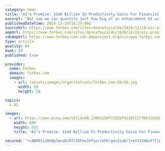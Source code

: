 ```yaml
---
category: news
title: "AI’s Promise: $140 Billion In Productivity Gains For Financial Services Firms"
excerpt: "But now we can quantify just how big of an enhancement AI will have on the bottom line for financial services companies around the globe. According to consulting firm Accenture its $140 billion. That’s in productivity gains and cost savings by 2025, all because of artificial intelligence and augmented technology. Accenture recently studied ..."
publishedDateTime: 2019-12-19T16:29:00Z
sourceUrl: https://www.forbes.com/sites/donnafuscaldo/2019/12/19/ais-promise-140-billion-in-productivity-gains-for-financial-services-firms/
ampUrl: https://www.forbes.com/sites/donnafuscaldo/2019/12/19/ais-promise-140-billion-in-productivity-gains-for-financial-services-firms/amp/
cdnAmpUrl: https://www-forbes-com.cdn.ampproject.org/c/s/www.forbes.com/sites/donnafuscaldo/2019/12/19/ais-promise-140-billion-in-productivity-gains-for-financial-services-firms/amp/
type: article
quality: 84
heat: 84
published: true

provider:
  name: Forbes
  domain: forbes.com
  images:
    - url: /assets/images/organizations/forbes.com-50x50.jpg
      width: 50
      height: 50

topics:
  - AI

images:
  - url: https://www.bing.com/th?id=ON.13003156F72ED3F921DCCC77D931035E
    width: 600
    height: 315
    title: "AI’s Promise: $140 Billion In Productivity Gains For Financial Services Firms"

secured: "+cANM01i30VWpSmeaO/DTJ3OFewJofqucvkhKrgav2suQr1+wsYX2WAuYfTjEUyPztCyPrBozYjCIB0a08rtAV1jBIgdHZA6vpQhGpfVaakGgrGso+3PLNtYzTYzw/+D2Ztw//eT+6jZD2G9qVYn6/qeCYg6nX3YyI2DnMCSDw+T+dufaoa7qbnlYiCZ4ANcIXc215r1gKKMV4otcXZsuFi5Ud8fUrik0HnHFFLC0e+j1ZWHIHL6kgWGJfqIZJVNgD6aBNcPHrBm29guLWjTHA==;82SPs+Y3k/8IDu4ULAcR3g=="
---
```


